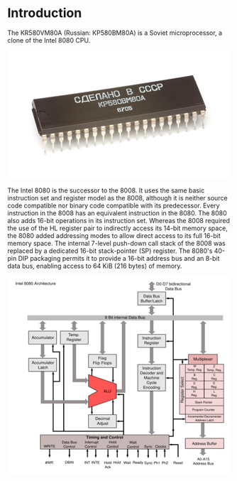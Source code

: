 # Introduction

The KR580VM80A (Russian: КР580ВМ80А) is a Soviet microprocessor, a clone of the Intel 8080 CPU.

![Demo image](res/introduction/KP580BM80A.jpg "Demo")

The Intel 8080 is the successor to the 8008. It uses the same basic instruction set and register model as the 8008, although it is neither source code compatible nor binary code compatible with its predecessor. Every instruction in the 8008 has an equivalent instruction in the 8080. The 8080 also adds 16-bit operations in its instruction set. Whereas the 8008 required the use of the HL register pair to indirectly access its 14-bit memory space, the 8080 added addressing modes to allow direct access to its full 16-bit memory space. The internal 7-level push-down call stack of the 8008 was replaced by a dedicated 16-bit stack-pointer (SP) register. The 8080's 40-pin DIP packaging permits it to provide a 16-bit address bus and an 8-bit data bus, enabling access to 64 KiB (216 bytes) of memory.

![Architecture](res/introduction/Intel_8080_arch.jpg "Architecture")